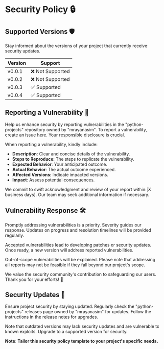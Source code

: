 # Security Policy 🔒

## Supported Versions 🛡️

Stay informed about the versions of your project that currently receive security updates.

| Version   | Support              |
| --------- | -------------------- |
| v0.0.1    | ❌ Not Supported     |
| v0.0.2    | ❌ Not Supported     |
| v0.0.3    | ✅ Supported         |
| v0.0.4    | ✅ Supported         |

## Reporting a Vulnerability 🚨

Help us enhance security by reporting vulnerabilities in the "python-projects" repository owned by "mrayanasim". To report a vulnerability, create an issue [here](https://github.com/mrayanasim09/python-projects/issues). Your responsible disclosure is crucial.

When reporting a vulnerability, kindly include:

- **Description**: Clear and concise details of the vulnerability.
- **Steps to Reproduce**: The steps to replicate the vulnerability.
- **Expected Behavior**: Your anticipated outcome.
- **Actual Behavior**: The actual outcome experienced.
- **Affected Versions**: Indicate impacted versions.
- **Impact**: Assess potential consequences.

We commit to swift acknowledgment and review of your report within [X business days]. Our team may seek additional information if necessary.

## Vulnerability Response 🛠️

Promptly addressing vulnerabilities is a priority. Severity guides our response. Updates on progress and resolution timelines will be provided regularly.

Accepted vulnerabilities lead to developing patches or security updates. Once ready, a new version will address reported vulnerabilities.

Out-of-scope vulnerabilities will be explained. Please note that addressing all reports may not be feasible if they fall beyond our project's scope.

We value the security community's contribution to safeguarding our users. Thank you for your efforts! 👏

## Security Updates 🚀

Ensure project security by staying updated. Regularly check the "python-projects" releases page owned by "mrayanasim" for updates. Follow the instructions in the release notes for upgrades.

Note that outdated versions may lack security updates and are vulnerable to known exploits. Upgrade to a supported version for security.

**Note: Tailor this security policy template to your project's specific needs.**


